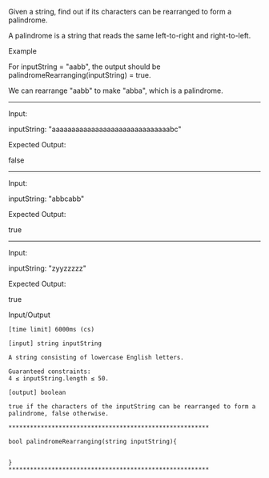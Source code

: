 Given a string, find out if its characters can be rearranged to form a palindrome.

A palindrome is a string that reads the same left-to-right and right-to-left.

Example

For inputString = "aabb", the output should be
palindromeRearranging(inputString) = true.

We can rearrange "aabb" to make "abba", which is a palindrome.

----
Input:

inputString: "aaaaaaaaaaaaaaaaaaaaaaaaaaaaaabc"

Expected Output:

false

----

Input:

inputString: "abbcabb"

Expected Output:

true

----

Input:

inputString: "zyyzzzzz"

Expected Output:

true

Input/Output

    [time limit] 6000ms (cs)

    [input] string inputString

    A string consisting of lowercase English letters.

    Guaranteed constraints:
    4 ≤ inputString.length ≤ 50.

    [output] boolean

    true if the characters of the inputString can be rearranged to form a palindrome, false otherwise.

    ********************************************************

    bool palindromeRearranging(string inputString){


    }
    ********************************************************
